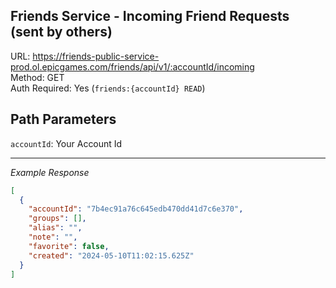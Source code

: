 ## Friends Service - Incoming Friend Requests (sent by others)

URL: https://friends-public-service-prod.ol.epicgames.com/friends/api/v1/:accountId/incoming \
Method: GET \
Auth Required: Yes (`friends:{accountId} READ`)

## Path Parameters

`accountId`: Your Account Id

---

_Example Response_

```json
[
  {
    "accountId": "7b4ec91a76c645edb470dd41d7c6e370",
    "groups": [],
    "alias": "",
    "note": "",
    "favorite": false,
    "created": "2024-05-10T11:02:15.625Z"
  }
]
```
